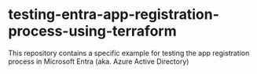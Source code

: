 # testing-entra-app-registration-process-using-terraform
This repository contains a specific example for testing the app registration process in Microsoft Entra (aka. Azure Active Directory)

